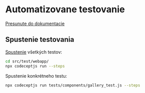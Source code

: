 # Automatizovane testovanie

[Presunute do dokumentacie](../../../docs/testing/README.md)

## Spustenie testovania

[Spustenie](https://codecept.io/commands/) všetkých testov:

```sh
cd src/test/webapp/
npx codeceptjs run --steps 
```

Spustenie konkrétneho testu:

```sh
npx codeceptjs run tests/components/gallery_test.js --steps
```
